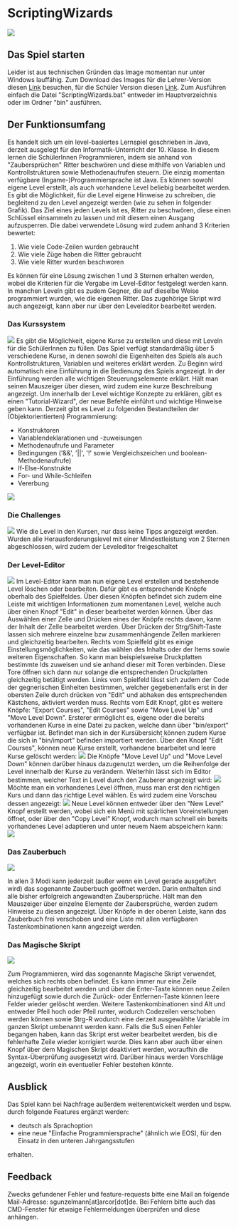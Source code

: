 # ScriptingWizards
![](PresentationImages/StartScreen.png)

## Das Spiel starten
Leider ist aus technischen Gründen das Image momentan nur unter Windows lauffähig. Zum Download des Images für die Lehrer-Version diesen [Link](https://cloud.chrz.de/s/496ktHzYXyYJWT6) besuchen, für die Schüler Version diesen [Link](https://cloud.chrz.de/s/yHyjfLxgb83BaDk). Zum Ausführen einfach die Datei "ScriptingWizards.bat" entweder im Hauptverzeichnis oder im Ordner "bin" ausführen.

## Der Funktionsumfang
Es handelt sich um ein level-basiertes Lernspiel geschrieben in Java, derzeit ausgelegt für den Informatik-Unterricht der 10. Klasse. In diesem lernen die SchülerInnen Programmieren, indem sie anhand von "Zaubersprüchen" Ritter beschwören und diese mithilfe von Variablen und Kontrollstrukturen sowie Methodenaufrufen steuern. Die einzig momentan verfügbare (Ingame-)Programmiersprache ist Java. Es können sowohl eigene Level erstellt, als auch vorhandene Level beliebig bearbeitet werden. Es gibt die Möglichkeit, für die Level eigene Hinweise zu schreiben, die begleitend zu den Level angezeigt werden (wie zu sehen in folgender Grafik).
Das Ziel eines jeden Levels ist es, Ritter zu beschwören, diese einen Schlüssel einsammeln zu lassen und mit diesem einen Ausgang aufzusperren. Die dabei verwendete Lösung wird zudem anhand 3 Kriterien bewertet:
1. Wie viele Code-Zeilen wurden gebraucht
2. Wie viele Züge haben die Ritter gebraucht
3. Wie viele Ritter wurden beschworen

Es können für eine Lösung zwischen 1 und 3 Sternen erhalten werden, wobei die Kriterien für die Vergabe im Level-Editor festgelegt werden kann.
In manchen Leveln gibt es zudem Gegner, die auf dieselbe Weise programmiert wurden, wie die eigenen Ritter. Das zugehörige Skript wird auch angezeigt, kann aber nur über den Leveleditor bearbeitet werden.

### Das Kurssystem
![](PresentationImages/Courses.png)
Es gibt die Möglichkeit, eigene Kurse zu erstellen und diese mit Leveln für die SchülerInnen zu füllen.
Das Spiel verfügt standardmäßig über 5 verschiedene Kurse, in denen sowohl die Eigenheiten des Spiels als auch Kontrollstrukturen, Variablen und weiteres erklärt werden. Zu Beginn wird automatisch eine Einführung in die Bedienung des Spiels angezeigt. In der Einführung werden alle wichtigen Steuerungselemente erklärt. Hält man seinen Mauszeiger über diesen, wird zudem eine kurze Beschreibung angezeigt. Um innerhalb der Level wichtige Konzepte zu erklären, gibt es einen "Tutorial-Wizard", der neue Befehle einführt und wichtige Hinweise geben kann.
Derzeit gibt es Level zu folgenden Bestandteilen der (Objektorientierten) Programmierung:
- Konstruktoren
- Variablendeklarationen und -zuweisungen
- Methodenaufrufe und Parameter
- Bedingungen ('&&', '\|\|', '!' sowie Vergleichszeichen und boolean-Methodenaufrufe)
- If-Else-Konstrukte
- For- und While-Schleifen
- Vererbung

![](PresentationImages/Tutorial_Level_Opposition.png)

### Die Challenges
![](PresentationImages/Challenges.png)
Wie die Level in den Kursen, nur dass keine Tipps angezeigt werden. Wurden alle Herausforderungslevel mit einer Mindestleistung von 2 Sternen abgeschlossen, wird zudem der Leveleditor freigeschaltet

### Der Level-Editor
![](PresentationImages/LevelEditor_new.png)
Im Level-Editor kann man nun eigene Level erstellen und bestehende Level löschen oder bearbeiten. Dafür gibt es entsprechende Knöpfe oberhalb des Spielfeldes. Über diesen Knöpfen befindet sich zudem eine Leiste mit wichtigen Informationen zum momentanen Level, welche auch über einen Knopf "Edit" in dieser bearbeitet werden können. Über das Auswählen einer Zelle und Drücken eines der Knöpfe rechts davon, kann der Inhalt der Zelle bearbeitet werden. Über Drücken der Strg/Shift-Taste lassen sich mehrere einzelne bzw zusammenhängende Zellen markieren und gleichzeitig bearbeiten. Rechts vom Spielfeld gibt es einige Einstellungsmöglichkeiten, wie das wählen des Inhalts oder der Items sowie weiteren Eigenschaften. So kann man beispielsweise Druckplatten bestimmte Ids zuweisen und sie anhand dieser mit Toren verbinden. Diese Tore öffnen sich dann nur solange die entsprechenden Druckplatten gleichzeitig betätigt werden. Links vom Spielfeld lässt sich zudem der Code der gegnerischen Einheiten bestimmen, welcher gegebenenfalls erst in der obersten Zeile durch drücken von "Edit" und abhaken des entsprechenden Kästchens, aktiviert werden muss. Rechts vom Edit Knopf, gibt es weitere Knöpfe: "Export Courses", "Edit Courses" sowie "Move Level Up" und "Move Level Down". Ersterer ermöglicht es, eigene oder die bereits vorhandenen Kurse in eine Datei zu packen, welche dann über "bin/export" verfügbar ist. Befindet man sich in der Kursübersicht können zudem Kurse die sich in "bin/import" befinden importiert werden. Über den Knopf "Edit Courses", können neue Kurse erstellt, vorhandene bearbeitet und leere Kurse gelöscht werden:
![](PresentationImages/LevelEditor_Courses.png)
Die Knöpfe "Move Level Up" und "Move Level Down"  können darüber hinaus dazugenutzt werden, um die Reihenfolge der Level innerhalb der Kurse zu verändern.
Weiterhin lässt sich im Editor bestimmen, welcher Text in Level durch den Zauberer angezeigt wird:
![](PresentationImages/LevelEditor_Hints.png)
Möchte man ein vorhandenes Level öffnen, muss man erst den richtigen Kurs und dann das richtige Level wählen. Es wird zudem eine Vorschau dessen angezeigt:
![](PresentationImages/LevelEditor_Open.png)
Neue Level können entweder über den "New Level" Knopf erstellt werden, wobei sich ein Menü mit spärlichen Voreinstellungen öffnet, oder über den "Copy Level" Knopf, wodurch man schnell ein bereits vorhandenes Level adaptieren und unter neuem Naem abspeichern kann:
![](PresentationImages/LevelEditor_New_Copy.png)

### Das Zauberbuch
![](PresentationImages/SpellBook.png)

In allen 3 Modi kann jederzeit (außer wenn ein Level gerade ausgeführt wird) das sogenannte Zauberbuch geöffnet werden. Darin enthalten sind alle bisher erfolgreich angewandten Zaubersprüche. Hält man den Mauszeiger über einzelne Elemente der Zaubersprüche, werden zudem Hinweise zu diesen angezeigt. Über Knöpfe in der oberen Leiste, kann das Zauberbuch frei verschoben und eine Liste mit allen verfügbaren Tastenkombinationen kann angezeigt werden.

### Das Magische Skript

![](PresentationImages/CodeArea.png)

Zum Programmieren, wird das sogenannte Magische Skript verwendet, welches sich rechts oben befindet. Es kann immer nur eine Zeile gleichzeitig bearbeitet werden und über die Enter-Taste können neue Zeilen hinzugefügt sowie durch die Zurück- oder Entfernen-Taste können leere Felder wieder gelöscht werden. Weitere Tastenkombinationen sind Alt und entweder Pfeil hoch oder Pfeil runter, wodurch Codezeilen verschoben werden können sowie Strg-R wodurch eine derzeit ausgewählte Variable im ganzen Skript umbenannt werden kann. Falls die SuS einen Fehler begangen haben, kann das Skript erst weiter bearbeitet werden, bis die fehlerhafte Zeile wieder korrigiert wurde. Dies kann aber auch über einen Knopf über dem Magischen Skript deaktiviert werden, woraufhin die Syntax-Überprüfung ausgesetzt wird. Darüber hinaus werden Vorschläge angezeigt, worin ein eventueller Fehler bestehen könnte.

## Ausblick
Das Spiel kann bei Nachfrage außerdem weiterentwickelt werden und bspw. durch folgende Features ergänzt werden:
- deutsch als Sprachoption
- eine neue "Einfache Programmiersprache" (ähnlich wie EOS), für den Einsatz in den unteren Jahrgangsstufen

erhalten.

## Feedback
Zwecks gefundener Fehler und feature-requests bitte eine Mail an folgende Mail-Adresse: sgunzelmann[at]arcor[dot]de.
Bei Fehlern bitte auch das CMD-Fenster für etwaige Fehlermeldungen überprüfen und diese anhängen.
